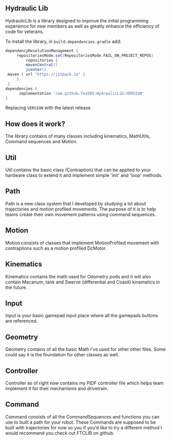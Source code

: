 ## Hydraulic Lib
HydraulicLib is a library designed to improve the initial programming experience for new members as 
well as greatly enhance the efficiency of code for veterans.

To install the library, in `build.dependencies.gradle` add:
</br>

   ```gradle
   dependencyResolutionManagement {
		repositoriesMode.set(RepositoriesMode.FAIL_ON_PROJECT_REPOS)
		    repositories {
		    mavenCentral()
		    jcenter()
   	maven { url "https://jitpack.io" }
		}
	}
   dependencies {
         implementation 'com.github.Tea505:HydraulicLib:VERSION'
   }
   ```  
Replacing `VERSION` with the latest release

## How does it work?

The library contains of many classes including kinematics, MathUtils, Command sequences and Motion.

## Util
Util contains the basic class (Contraption) that can be applied to your hardware class to
extend it and implement simple 'init' and 'loop' methods.

## Path
Path is a new class system that I developed by studying a lot about trajectories and motion
profiled movements. The purpose of it is to help teams create their own movement patterns
using command sequences.

## Motion
Motion consists of classes that implement MotionProfiled movement with contraptions such as a
motion profiled DcMotor.

## Kinematics
Kinematics contains the math used for Odometry pods and it will also contain Mecanum, tank
and Swerve (differential and Coaxil) kinematics in the future.

## Input
Input is your basic gamepad input place where all the gamepads buttons are referenced.

## Geometry
Geometry contains of all the basic Math I've used for other other files. Some could say it is
the foundation for other classes as well.

## Controller
Controller as of right now contains my PIDF controller file which helps team implement it for
their mechanisms and drivetrain.

## Command
Command consists of all the CommandSequences and functions you can use to built a path for your
robot. These Commands are supposed to be built with trajectories for now so you if you'd like
to try a different method I would recommend you check out FTCLIB on github. 

